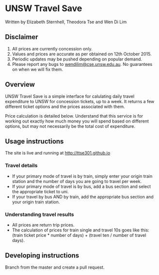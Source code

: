 UNSW Travel Save
================
Written by Elizabeth Sternhell, Theodora Tse and Wen Di Lim

## Disclaimer
1. All prices are currently concession only. 
2. Values and prices are accurate as per obtained on 12th October 2015.
3. Periodic updates may be pushed depending on popular demand.
4. Please report any bugs to wendilim@cse.unsw.edu.au. No guarantees on when we will fix them.

## Overview
UNSW Travel Save is a simple interface for calulating daily travel expenditure to UNSW for concession tickets, up to a week. It returns a few different ticket options and the prices associated with them.

Price calculation is detailed below. Understand that this service is for working out exactly how much money you will spend based on different options, but may not necessarily be the total cost of expenditure.

## Usage instructions
The site is live and running at http://ttse301.github.io

### Travel details
* If your primary mode of travel is by train, simply enter your origin train station and the number of days you are going to travel per week.
* If your primary mode of travel is by bus, add a bus section and select the appropriate ticket to uni.
* If your travel by bus AND by train, add the appropriate bus section and your origin train station.

### Understanding travel results
* All prices are return trip prices.
* The calculation of prices for train single and travel 10s goes like this: (train ticket price * number of days) +  (travel ten / number of travel days). 

## Developing instructions
Branch from the master and create a pull request.